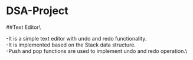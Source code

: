 # DSA-Project

##Text Editor\

-It is a simple text editor with undo and redo functionality.\
-It is implemented based on the Stack data structure.\
-Push and pop functions are used to implement undo and redo operation.\
